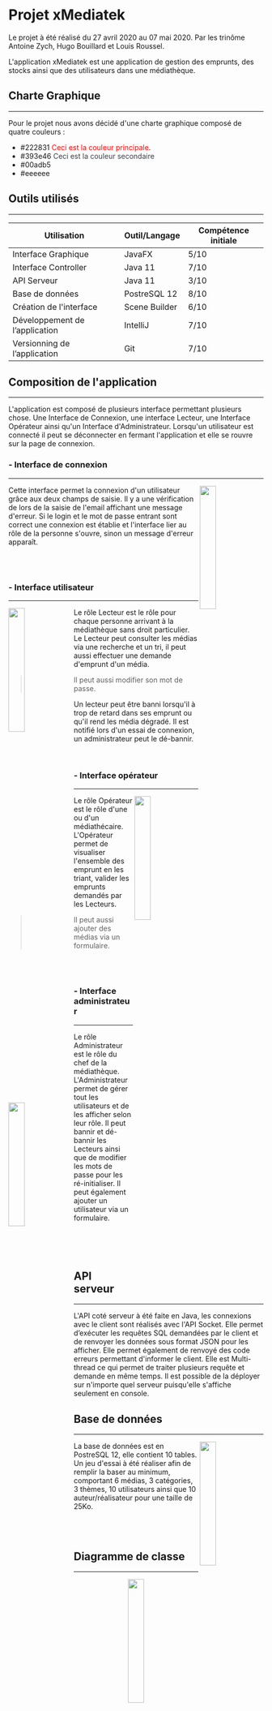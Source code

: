 # Projet xMediatek
Le projet à été réalisé du 27 avril 2020 au 07 mai 2020. Par les trinôme Antoine Zych, Hugo Bouillard et Louis Roussel.

L'application xMediatek est une application de gestion des emprunts, des stocks ainsi que des utilisateurs dans une médiathèque.

## Charte Graphique
---
Pour le projet nous avons décidé d'une charte graphique composé de quatre couleurs :
- #222831 <span style="color:red">Ceci est la couleur principale</span>.
- #393e46 <span style="color:#393e46">Ceci est la couleur secondaire </span>
- #00adb5
- #eeeeee

## Outils utilisés
---
|Utilisation|Outil/Langage|Compétence initiale|
|----------------|-------------------------------|------|
|Interface Graphique|JavaFX|5/10|
|Interface Controller|Java 11|7/10|
|API Serveur|Java 11|3/10|
|Base de données|PostreSQL 12|8/10|
|Création de l'interface|Scene Builder|6/10|
|Développement de l’application|IntelliJ|7/10|
|Versionning de l’application|Git|7/10|


## Composition de l'application
---
L'application est composé de plusieurs interface permettant plusieurs chose. Une Interface de Connexion, une interface Lecteur, une Interface Opérateur ainsi qu'un Interface d'Administrateur. Lorsqu'un utilisateur est connecté il peut se déconnecter en fermant l'application et elle se rouvre sur la page de connexion.  

  

###  - Interface de connexion
---
<img align="right" height="25%" width="25%" src="https://www.roussel-louis.fr/xMediatek/Login.png"/>

Cette interface permet la connexion d'un utilisateur grâce aux deux champs de saisie. Il y a une vérification de lors de la saisie de l'email affichant une message d'erreur.
Si le login et le mot de passe entrant sont correct une connexion est établie et l'interface lier au rôle de la personne s'ouvre, sinon un message d'erreur apparaît.

<br/>
<br/>

### - Interface utilisateur
---
<img align="left" height="25%" width="25%" src="https://www.roussel-louis.fr/xMediatek/User.png"/>

Le rôle Lecteur est le rôle pour chaque personne arrivant à la médiathèque sans droit particulier. Le Lecteur peut consulter les médias via une recherche et un tri, il peut aussi effectuer une demande d'emprunt d'un média.

> Il peut aussi modifier son mot de passe.

Un lecteur peut être banni lorsqu'il à trop de retard dans ses emprunt ou qu'il rend les média dégradé. Il est notifié lors d'un essai de connexion, un administrateur peut le dé-bannir.  

<br/>  

### - Interface opérateur
---
<img align="right" height="25%" width="25%" src="https://www.roussel-louis.fr/xMediatek/Operateur.png"/>

Le rôle Opérateur est le rôle d'une ou d'un médiathécaire. L'Opérateur permet de visualiser l'ensemble des emprunt en les triant, valider les emprunts demandés par les Lecteurs.  

> Il peut aussi ajouter des médias via un formulaire.  

<br/>
<br/>  

### - Interface administrateur
---
<img align="left" height="25%" width="25%" src="https://www.roussel-louis.fr/xMediatek/Admin.png"/>

Le rôle Administrateur est le rôle du chef de la médiathèque. L'Administrateur permet de gérer tout les utilisateurs et de les afficher selon leur rôle. Il peut bannir et dé-bannir les Lecteurs ainsi que de modifier les mots de passe pour les ré-initialiser.  Il peut également ajouter un utilisateur via un formulaire.   

<br/>
<br/>
<br/>  

## API serveur
---
L'API coté serveur à été faite en Java, les connexions avec le client sont réalisés avec l'API Socket. Elle permet d’exécuter les requêtes SQL demandées par le client et de renvoyer les données sous format JSON pour les afficher. Elle permet également de renvoyé des code erreurs permettant d'informer le client. Elle est Multi-thread ce qui permet de traiter plusieurs requête et demande en même temps. Il est possible de la déployer sur n'importe quel serveur puisqu'elle s'affiche seulement en console.  

  
## Base de données
---
<img align="right" height="25%" width="25%" src="https://www.roussel-louis.fr/xMediatek/BDD.png"/>

La base de données est en PostreSQL 12, elle contient 10 tables. Un jeu d'essai à été réaliser afin de remplir la baser au minimum, comportant 6 médias, 3 catégories, 3 thèmes, 10 utilisateurs ainsi que 10 auteur/réalisateur pour une taille de 25Ko.  

<br/>
<br/>  

## Diagramme de classe
---
<p align="center">
<img height="25%" width="25%" src="https://www.roussel-louis.fr/xMediatek/UML.png"/>
</p>
Le diagramme de classe est réalisé avec le plugin plantUML et graphviz sur IntelliJ.  

## La suite
---
Si nous avions eu plus de temps nous aurions pu apporter différents changements, détails ou fonctionnalités.

- Connexion
	- Une gestion du token pour vérifier l'utilisateur.
- Application Client
	- Un temps de chargement lors d'une sélection pour informer le client.
	- Ajout d'un recherche vide pour pas laisser un blanc.
	- Notation d'un produit par un client après l'emprunt.
	- Ajout d'un média par l'opérateur.
- API Serveur
	- Ajout de requête correspondant aux mise à jour du Client.
	- Ajout de cryptographie des données sensibles.
	- Envoie d'un mail si retard d'un emprunt
